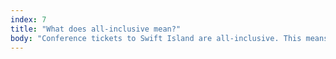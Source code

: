 ```yaml
---
index: 7
title: "What does all-inclusive mean?"
body: "Conference tickets to Swift Island are all-inclusive. This means that apart from the conference, you will get accommodation and breakfast for four days, and lunch and dinner during the conference days (Tuesday, Wednesday, and Thursday), and of course a magnificent view.<br/> We are also making sure there's enough bikes for everyone during the conference. And seals, those are also included 😉." 
---
```

